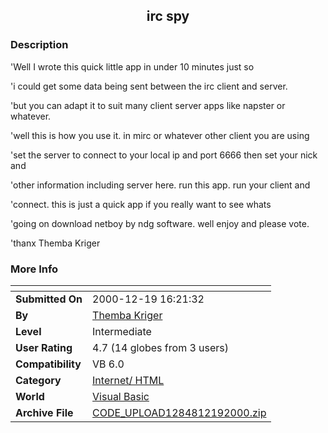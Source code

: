 ﻿<div align="center">

## irc spy


</div>

### Description

'Well I wrote this quick little app in under 10 minutes just so

'i could get some data being sent between the irc client and server.

'but you can adapt it to suit many client server apps like napster or whatever.

'well this is how you use it. in mirc or whatever other client you are using

'set the server to connect to your local ip and port 6666 then set your nick and

'other information including server here. run this app. run your client and

'connect. this is just a quick app if you really want to see whats

'going on download netboy by ndg software. well enjoy and please vote.

'thanx Themba Kriger
 
### More Info
 


<span>             |<span>
---                |---
**Submitted On**   |2000-12-19 16:21:32
**By**             |[Themba Kriger](https://github.com/Planet-Source-Code/PSCIndex/blob/master/ByAuthor/themba-kriger.md)
**Level**          |Intermediate
**User Rating**    |4.7 (14 globes from 3 users)
**Compatibility**  |VB 6\.0
**Category**       |[Internet/ HTML](https://github.com/Planet-Source-Code/PSCIndex/blob/master/ByCategory/internet-html__1-34.md)
**World**          |[Visual Basic](https://github.com/Planet-Source-Code/PSCIndex/blob/master/ByWorld/visual-basic.md)
**Archive File**   |[CODE\_UPLOAD1284812192000\.zip](https://github.com/Planet-Source-Code/themba-kriger-irc-spy__1-13711/archive/master.zip)








